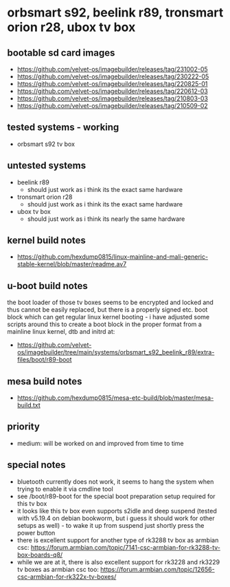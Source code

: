 # orbsmart s92, beelink r89, tronsmart orion r28, ubox tv box

## bootable sd card images

- https://github.com/velvet-os/imagebuilder/releases/tag/231002-05
- https://github.com/velvet-os/imagebuilder/releases/tag/230222-05
- https://github.com/velvet-os/imagebuilder/releases/tag/220825-01
- https://github.com/velvet-os/imagebuilder/releases/tag/220612-03
- https://github.com/velvet-os/imagebuilder/releases/tag/210803-03
- https://github.com/velvet-os/imagebuilder/releases/tag/210509-02

## tested systems - working

- orbsmart s92 tv box

## untested systems

- beelink r89
  - should just work as i think its the exact same hardware
- tronsmart orion r28
  - should just work as i think its the exact same hardware
- ubox tv box
  - should just work as i think its nearly the same hardware

## kernel build notes

- https://github.com/hexdump0815/linux-mainline-and-mali-generic-stable-kernel/blob/master/readme.av7

## u-boot build notes

the boot loader of those tv boxes seems to be encrypted and locked and thus cannot be easily replaced, but there is a properly signed etc. boot block which can get regular linux kernel booting - i have adjusted some scripts around this to create a boot block in the proper format from a mainline linux kernel, dtb and initrd at:

- https://github.com/velvet-os/imagebuilder/tree/main/systems/orbsmart_s92_beelink_r89/extra-files/boot/r89-boot

## mesa build notes

- https://github.com/hexdump0815/mesa-etc-build/blob/master/mesa-build.txt

## priority

- medium: will be worked on and improved from time to time

## special notes

- bluetooth currently does not work, it seems to hang the system when trying to enable it via cmdline tool
- see /boot/r89-boot for the special boot preparation setup required for this tv box
- it looks like this tv box even supports s2idle and deep suspend (tested with v5.19.4 on debian bookworm, but i guess it should work for other setups as well) - to wake it up from suspend just shortly press the power button
- there is excellent support for another type of rk3288 tv box as armbian csc: https://forum.armbian.com/topic/7141-csc-armbian-for-rk3288-tv-box-boards-q8/
- while we are at it, there is also excellent support for rk3228 and rk3229 tv boxes as armbian csc too: https://forum.armbian.com/topic/12656-csc-armbian-for-rk322x-tv-boxes/
